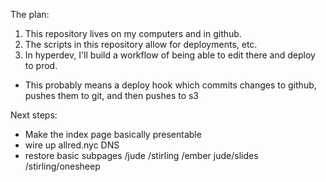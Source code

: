 
The plan:

1. This repository lives on my computers and in github.
2. The scripts in this repository allow for deployments, etc.
3. In hyperdev, I'll build a workflow of being able to edit there and deploy to prod.
  - This probably means a deploy hook which commits changes to github, pushes them to git, and then pushes to s3


Next steps:
 - Make the index page basically presentable
 - wire up allred.nyc DNS
 - restore basic subpages /jude /stirling /ember jude/slides /stirling/onesheep